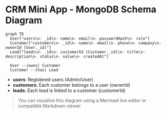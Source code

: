 # CRM Mini App - MongoDB Schema Diagram

```mermaid
graph TD
  User["users\n- _id\n- name\n- email\n- passwordHash\n- role"]
  Customer["customers\n- _id\n- name\n- email\n- phone\n- company\n- ownerId (User._id)"]
  Lead["leads\n- _id\n- customerId (Customer._id)\n- title\n- description\n- status\n- value\n- createdAt"]

  User --|owns| Customer
  Customer --|has| Lead
```

- **users**: Registered users (Admin/User)
- **customers**: Each customer belongs to a user (ownerId)
- **leads**: Each lead is linked to a customer (customerId)

> You can visualize this diagram using a Mermaid live editor or compatible Markdown viewer.
